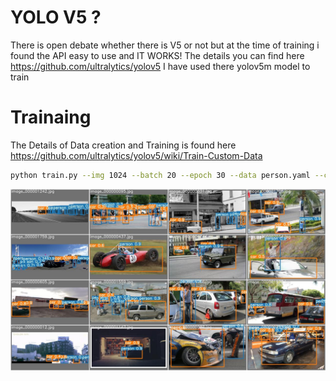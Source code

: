 
# YOLO V5 ? 
There is open debate whether there is V5 or not but at the time of training  i found the API
easy to use and IT WORKS! The details you can find here https://github.com/ultralytics/yolov5
I have used there yolov5m model to train

# Trainaing
The Details of Data creation and Training is found here 
https://github.com/ultralytics/yolov5/wiki/Train-Custom-Data

```sh
python train.py --img 1024 --batch 20 --epoch 30 --data person.yaml --cfg yolov5m.yaml --weights yolov5m.pt --name person 
```

![plot](test_batch_pred.jpg)

